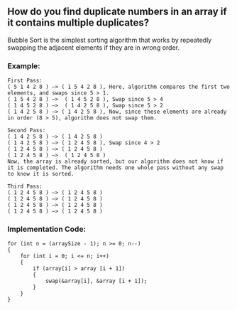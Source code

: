## How do you find duplicate numbers in an array if it contains multiple duplicates?

Bubble Sort is the simplest sorting algorithm that works by repeatedly swapping the adjacent elements if they are in wrong order.
### Example:

	First Pass:
	( 5 1 4 2 8 ) –> ( 1 5 4 2 8 ), Here, algorithm compares the first two elements, and swaps since 5 > 1.
	( 1 5 4 2 8 ) –>  ( 1 4 5 2 8 ), Swap since 5 > 4
	( 1 4 5 2 8 ) –>  ( 1 4 2 5 8 ), Swap since 5 > 2
	( 1 4 2 5 8 ) –> ( 1 4 2 5 8 ), Now, since these elements are already in order (8 > 5), algorithm does not swap them.

	Second Pass:
	( 1 4 2 5 8 ) –> ( 1 4 2 5 8 )
	( 1 4 2 5 8 ) –> ( 1 2 4 5 8 ), Swap since 4 > 2
	( 1 2 4 5 8 ) –> ( 1 2 4 5 8 )
	( 1 2 4 5 8 ) –>  ( 1 2 4 5 8 )
	Now, the array is already sorted, but our algorithm does not know if it is completed. The algorithm needs one whole pass without any swap to know it is sorted.

	Third Pass:
	( 1 2 4 5 8 ) –> ( 1 2 4 5 8 )
	( 1 2 4 5 8 ) –> ( 1 2 4 5 8 )
	( 1 2 4 5 8 ) –> ( 1 2 4 5 8 )
	( 1 2 4 5 8 ) –> ( 1 2 4 5 8 )

### Implementation Code:

    for (int n = (arraySize - 1); n >= 0; n--)
	{
		for (int i = 0; i <= n; i++)
		{
			if (array[i] > array [i + 1])
			{
				swap(&array[i], &array [i + 1]);
			}
		}
	}
